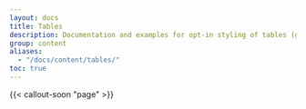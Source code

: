 ```yaml
---
layout: docs
title: Tables
description: Documentation and examples for opt-in styling of tables (given their prevalent use in JavaScript plugins) with OUDS Web.
group: content
aliases:
  - "/docs/content/tables/"
toc: true
---
```


{{< callout-soon "page" >}}
